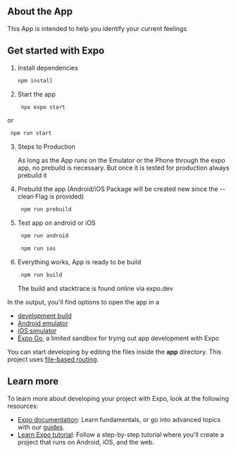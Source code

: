 ## About the App

This App is intended to help you identify your current feelings


## Get started with Expo

1. Install dependencies

   ```bash
   npm install
   ```

2. Start the app

   ```bash
    npx expo start
   ```
or

   ```bash
    npm run start
   ```

3. Steps to Production
   
   As long as the App runs on the Emulator or the Phone through the expo app, no prebuild is necessary. But once it is tested for production always prebuild it
   
4. Prebuild the app (Android/iOS Package will be created new since the --clean Flag is provided)

   ```bash
    npm run prebuild
   ```
5. Test app on android or iOS

   ```bash
    npm run android
   ```
   ```bash
    npm run ios
   ```

6. Everything works, App is ready to be build

   ```bash
    npm run build
   ```

   The build and stacktrace is found online via expo.dev

In the output, you'll find options to open the app in a

- [development build](https://docs.expo.dev/develop/development-builds/introduction/)
- [Android emulator](https://docs.expo.dev/workflow/android-studio-emulator/)
- [iOS simulator](https://docs.expo.dev/workflow/ios-simulator/)
- [Expo Go](https://expo.dev/go), a limited sandbox for trying out app development with Expo

You can start developing by editing the files inside the **app** directory. This project uses [file-based routing](https://docs.expo.dev/router/introduction).


## Learn more

To learn more about developing your project with Expo, look at the following resources:

- [Expo documentation](https://docs.expo.dev/): Learn fundamentals, or go into advanced topics with our [guides](https://docs.expo.dev/guides).
- [Learn Expo tutorial](https://docs.expo.dev/tutorial/introduction/): Follow a step-by-step tutorial where you'll create a project that runs on Android, iOS, and the web.